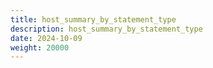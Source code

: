 ```yaml
---
title: host_summary_by_statement_type
description: host_summary_by_statement_type
date: 2024-10-09
weight: 20000
---
```

<style>
th, td {
  border: 1px solid rgb(190, 190, 190);
}
</style>
